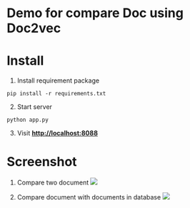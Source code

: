 # Demo for compare Doc using Doc2vec

# Install 

1. Install requirement package

```
pip install -r requirements.txt
````

2. Start server 

```
python app.py
```

3. Visit **[http://localhost:8088](http://localhost:8088)**

# Screenshot

1. Compare two document
	![](.screenshot/compare_2.png)

2. Compare document with documents in database
![](.screenshot/compare_all.png)